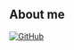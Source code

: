 ## About me
[![GitHub](https://img.shields.io/badge/-GitHub-000000?style=flat-square&logo=GitHub&logoColor=fff)](https://github.com/ArkZioPrimeReborn)
